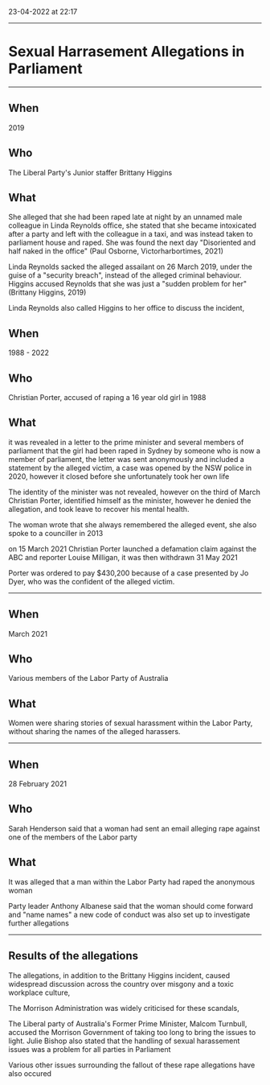 23-04-2022 at 22:17

---
# Sexual Harrasement Allegations in Parliament
---

## When 
2019 
## Who 
The Liberal Party's Junior staffer Brittany Higgins

## What
She alleged that she had been raped late at night by an unnamed male colleague in Linda Reynolds office, she stated that she became intoxicated after a party and left with the colleague in a taxi, and was instead taken to parliament house and raped. She was found the next day "Disoriented and half naked in the office" (Paul Osborne, Victorharbortimes, 2021) 

Linda Reynolds sacked the alleged assailant on 26 March 2019, under the guise of a "security breach", instead of the alleged criminal behaviour. Higgins accused Reynolds that she was just a "sudden problem for her" (Brittany Higgins, 2019) 

Linda Reynolds also called Higgins to her office to discuss the incident, 




## When 
1988 - 2022

## Who 
Christian Porter, accused of raping a 16 year old girl in 1988

## What 
it was revealed in a letter to the prime minister and several members of parliament that the girl had been raped in Sydney by someone who is now a member of parliament, the letter was sent anonymously and included a statement by the alleged victim, a case was opened by the NSW police in 2020, however it closed before she unfortunately took her own life 

The identity of the minister was not revealed, however on the third of March Christian Porter, identified himself as the minister, however he denied the allegation, and took leave to recover his mental health. 

The woman wrote that she always remembered the alleged event, she also spoke to a counciller in 2013 

on 15 March 2021 Christian Porter launched a defamation claim against the ABC and reporter Louise Milligan, it was then withdrawn 31 May 2021

Porter was ordered to pay $430,200 because of a case presented by Jo Dyer, who was the confident of the alleged victim.

--- 

## When 
March 2021

## Who 
Various members of the Labor Party of Australia 

## What
Women were sharing stories of sexual harassment within the Labor Party, without sharing the names of the alleged harassers. 

---

## When 
28 February 2021 

## Who
Sarah Henderson said that a woman had sent an email alleging rape against one of the members of the Labor party

## What 
It was alleged that a man within the Labor Party had raped the anonymous woman

Party leader Anthony Albanese said that the woman should come forward and "name names" a new code of conduct was also set up to investigate further allegations

--- 

## Results of the allegations
The allegations, in addition to the Brittany Higgins incident, caused widespread discussion across the country over misgony and a toxic workplace culture,

The Morrison Administration was widely criticised for these scandals, 

The Liberal party of Australia's Former Prime Minister, Malcom Turnbull, accused the Morrison Government of taking too long to bring the issues to light. Julie Bishop also stated that the handling of sexual harassement issues was a problem for all parties in Parliament

Various other issues surrounding the fallout of these rape allegations have also occured 
